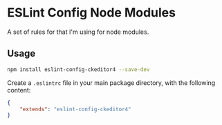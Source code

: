 
# ESLint Config Node Modules

A set of rules for that I'm using for node modules.

## Usage

```bash
npm install eslint-config-ckeditor4 --save-dev
```

Create a `.eslintrc` file in your main package directory, with the following content:

```json
{
	"extends": "eslint-config-ckeditor4"
}
```
